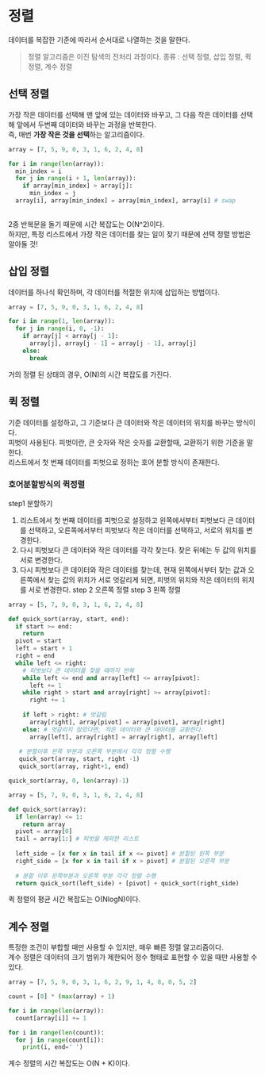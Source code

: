 # 정렬
데이터를 복잡한 기준에 따라서 순서대로 나열하는 것을 말한다.    
> 정렬 알고리즘은 이진 탐색의 전처리 과정이다.
종류 : 선택 정렬, 삽입 정렬, 퀵 정렬, 계수 정렬

## 선택 정렬
가장 작은 데이터를 선택해 맨 앞에 있는 데이터와 바꾸고, 그 다음 작은 데이터를 선택해 앞에서 두번째 데이터와 바꾸는 과정을 반복한다.   
즉, 매번 **가장 작은 것을 선택**하는 알고리즘이다.

``` python
array = [7, 5, 9, 0, 3, 1, 6, 2, 4, 8]

for i in range(len(array)):
  min_index = i
  for j in range(i + 1, len(array)):
    if array[min_index] > array[j]:
      min_index = j
  array[i], array[min_index] = array[min_index], array[i] # swap
  
```

2중 반복문을 돌기 때문에 시간 복잡도는 O(N^2)이다.   
하지만, 특정 리스트에서 가장 작은 데이터를 찾는 일이 잦기 때문에 선택 정렬 방법은 알아둘 것!

## 삽입 정렬
데이터를 하나식 확인하며, 각 데이터를 적절한 위치에 삽입하는 방법이다.   
``` python
array = [7, 5, 9, 0, 3, 1, 6, 2, 4, 8]

for i in range(1, len(array)):
  for j in range(i, 0, -1):
    if array[j] < array[j - 1]:
      array[j], array[j - 1] = array[j - 1], array[j]
    else:
      break
```
거의 정렬 된 상태의 경우, O(N)의 시간 복잡도를 가진다.

## 퀵 정렬
기준 데이터를 설정하고, 그 기준보다 큰 데이터와 작은 데이터의 위치를 바꾸는 방식이다.   
피벗이 사용된다. 피벗이란, 큰 숫자와 작은 숫자를 교환할때, 교환하기 위한 기준을 말한다.   
리스트에서 첫 번째 데이터를 피벗으로 정하는 호어 분할 방식이 존재한다.

### 호어분할방식의 퀵정렬
step1 분할하기
1. 리스트에서 첫 번째 데이터를 피벗으로 설정하고 왼쪽에서부터 피벗보다 큰 데이터를 선택하고, 오른쪽에서부터 피벗보다 작은 데이터를 선택하고, 서로의 위치를 변경한다.
2. 다시 피벗보다 큰 데이터와 작은 데이터를 각각 찾는다. 찾은 뒤에는 두 값의 위치를 서로 변경한다.
3. 다시 피벗보다 큰 데이터와 작은 데이터를 찾는데, 현재 왼쪽에서부터 찾는 값과 오른쪽에서 찾는 값의 위치가 서로 엇갈리게 되면, 피벗의 위치와 작은 데이터의 위치를 서로 변경한다.
step 2 오른쪽 정렬
step 3 왼쪽 정렬

``` python
array = [5, 7, 9, 0, 3, 1, 6, 2, 4, 8]

def quick_sort(array, start, end):
  if start >= end:
    return
  pivot = start
  left = start + 1
  right = end
  while left <= right:
    # 피벗보다 큰 데이터를 찾을 때까지 반복
    while left <= end and array[left] <= array[pivot]:
      left += 1
    while right > start and array[right] >= array[pivot]:
      right += 1
    
    if left > right: # 엇갈림
      array[right], array[pivot] = array[pivot], array[right]
    else: # 엇갈리지 않았다면, 작은 데이터와 큰 데이터를 교환한다.
      array[left], array[right] = array[right], array[left]
   
   # 분할이후 왼쪽 부분과 오른쪽 부분에서 각각 정렬 수행
   quick_sort(array, start, right -1)
   quick_sort(array, right+1, end)

quick_sort(array, 0, len(array)-1)
```

``` python
array = [5, 7, 9, 0, 3, 1, 6, 2, 4, 8]

def quick_sort(array):
  if len(array) <= 1:
    return array
  pivot = array[0]
  tail = array[1:] # 피벗을 제외한 리스트
  
  left_side = [x for x in tail if x <= pivot] # 분할된 왼쪽 부분
  right_side = [x for x in tail if x > pivot] # 분할된 오른쪽 부분
  
  # 분할 이후 왼쪽부분과 오른쪽 부분 각각 정렬 수행
  return quick_sort(left_side) + [pivot] + quick_sort(right_side)

```

퀵 정렬의 평균 시간 복잡도는 O(NlogN)이다.


## 계수 정렬
특정한 조건이 부합할 때만 사용할 수 있지만, 매우 빠른 정렬 알고리즘이다.   
계수 정렬은 데이터의 크기 범위가 제한되어 정수 형태로 표현할 수 있을 때만 사용할 수 있다.   

``` python
array = [7, 5, 9, 0, 3, 1, 6, 2, 9, 1, 4, 8, 0, 5, 2]

count = [0] * (max(array) + 1)

for i in range(len(array)):
  count[array[i]] += 1

for i in range(len(count)):
  for j in range(count[i]):
    print(i, end=' ')

```

계수 정렬의 시간 복잡도는 O(N + K)이다.
